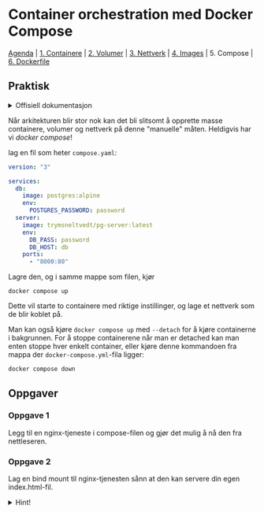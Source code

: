 # Container orchestration med Docker Compose

[Agenda](/README.md) | [1. Containere](/containers/README.md) | [2. Volumer](/volumes/README.md) | [3. Nettverk](/networks/README.md) | [4. Images](/images/README.md) | 5. Compose | [6. Dockerfile](/dockerfiles/README.md)

## Praktisk

<details>
  <summary>Offisiell dokumentasjon</summary>

  - [docker compose](https://docs.docker.com/compose/reference/)
</details>

Når arkitekturen blir stor nok kan det bli slitsomt å opprette masse containere, volumer og nettverk på denne "manuelle" måten. Heldigvis har vi _docker compose_!

lag en fil som heter `compose.yaml`:
```yaml
version: "3"

services:
  db:
    image: postgres:alpine
    env:
      POSTGRES_PASSWORD: password
  server:
    image: trymsneltvedt/pg-server:latest
    env:
      DB_PASS: password
      DB_HOST: db
    ports:
      - "8000:80"
```

Lagre den, og i samme mappe som filen, kjør
```
docker compose up
```

Dette vil starte to containere med riktige instillinger, og lage et nettverk som de blir koblet på.

Man kan også kjøre `docker compose up` med `--detach` for å kjøre containerne i bakgrunnen. For å stoppe containerene når man er detached kan man enten stoppe hver enkelt container, eller kjøre denne kommandoen fra mappa der `docker-compose.yml`-fila ligger:

```
docker compose down
```

## Oppgaver

### Oppgave 1

Legg til en nginx-tjeneste i compose-filen og gjør det mulig å nå den fra nettleseren.

### Oppgave 2

Lag en bind mount til nginx-tjenesten sånn at den kan servere din egen index.html-fil.

<details>
  <summary>Hint!</summary>
  Man kan legge til bind mounts for mappen man befinner seg i til tjenester med
  ```yaml
  volumes:
    - .:[path i container]
  ```
</details>

